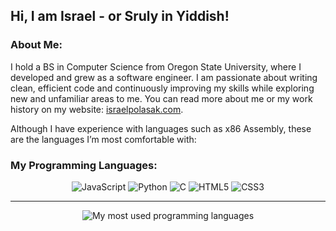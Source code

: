 ## Hi, I am Israel - or Sruly in Yiddish!

### About Me:
I hold a BS in Computer Science from Oregon State University, where I developed and grew as a software engineer. 
I am passionate about writing clean, efficient code and continuously improving my skills while exploring new and unfamiliar areas to me.
You can read more about me or my work history on my website: [israelpolasak.com](https://israelpolasak.com).

Although I have experience with languages such as x86 Assembly, these are the languages I’m most comfortable with:

### My Programming Languages:

<p align="center">
  <img src="https://img.shields.io/badge/JavaScript-F0DB4F?style=for-the-badge&logo=javascript&logoColor=black" alt="JavaScript"/>
  <img src="https://img.shields.io/badge/Python-306998?style=for-the-badge&logo=python&logoColor=white" alt="Python"/>
  <img src="https://img.shields.io/badge/C-00599C?style=for-the-badge&logo=c&logoColor=white" alt="C"/>
  <img src="https://img.shields.io/badge/HTML5-E34F26?style=for-the-badge&logo=html5&logoColor=white" alt="HTML5"/>
  <img src="https://img.shields.io/badge/CSS3-264DE4?style=for-the-badge&logo=css3&logoColor=white" alt="CSS3"/>
</p>

---

<p align="center">
    <img src="https://github-readme-stats.vercel.app/api/top-langs/?username=polasais&layout=compact&theme=dark&hide_border=true" alt="My most used programming languages"/>
</p>
